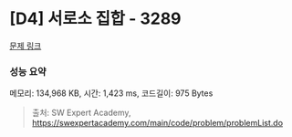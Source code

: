 # [D4] 서로소 집합 - 3289 

[문제 링크](https://swexpertacademy.com/main/code/problem/problemDetail.do?contestProbId=AWBJKA6qr2oDFAWr) 

### 성능 요약

메모리: 134,968 KB, 시간: 1,423 ms, 코드길이: 975 Bytes



> 출처: SW Expert Academy, https://swexpertacademy.com/main/code/problem/problemList.do